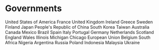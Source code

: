 # Governments
United States of America
France
United Kingdom
Ireland
Greece
Sweden
Finland
Japan
People's Republic of China
South Korea
Taiwan
Australia
Canada
Mexico
Brazil
Spain
Italy
Portugal
Germany
Netherlands
Scotland
England
Wales
Illinois
Michigan
Chicago
European Union
Belgium
South Africa
Nigeria
Argentina
Russia
Poland
Indonesia
Malaysia
Ukraine